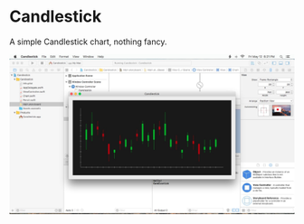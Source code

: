 # Candlestick

A simple Candlestick chart, nothing fancy.

![Screenshot](https://raw.githubusercontent.com/kuyawa/Gallery/master/Candlestick/candlestick.jpg)